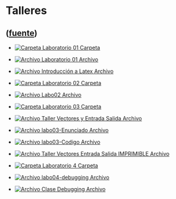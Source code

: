 # Talleres
([fuente](https://campus.exactas.uba.ar/course/view.php?id=987&section=9))
---
  - [![Carpeta](https://campus.exactas.uba.ar/theme/image.php/magazine/folder/1462913092/icon) Laboratorio 01 Carpeta](https://campus.exactas.uba.ar/mod/folder/view.php?id=60575)

  - [![Archivo](https://campus.exactas.uba.ar/theme/image.php/magazine/core/1462913092/f/archive) Laboratorio 01 Archivo](https://campus.exactas.uba.ar/mod/resource/view.php?id=59700)

  - [![Archivo](https://campus.exactas.uba.ar/theme/image.php/magazine/core/1462913092/f/pdf) Introducción a Latex Archivo](https://campus.exactas.uba.ar/mod/resource/view.php?id=60157)

  - [![Carpeta](https://campus.exactas.uba.ar/theme/image.php/magazine/folder/1462913092/icon) Laboratorio 02 Carpeta](https://campus.exactas.uba.ar/mod/folder/view.php?id=60136)

  - [![Archivo](https://campus.exactas.uba.ar/theme/image.php/magazine/core/1462913092/f/archive) Labo02 Archivo](https://campus.exactas.uba.ar/mod/resource/view.php?id=60137)

  - [![Carpeta](https://campus.exactas.uba.ar/theme/image.php/magazine/folder/1462913092/icon) Laboratorio 03 Carpeta](https://campus.exactas.uba.ar/mod/folder/view.php?id=60573)

  - [![Archivo](https://campus.exactas.uba.ar/theme/image.php/magazine/core/1462913092/f/pdf) Taller Vectores y Entrada Salida Archivo](https://campus.exactas.uba.ar/mod/resource/view.php?id=60584)

  - [![Archivo](https://campus.exactas.uba.ar/theme/image.php/magazine/core/1462913092/f/pdf) labo03-Enunciado Archivo](https://campus.exactas.uba.ar/mod/resource/view.php?id=60591)

  - [![Archivo](https://campus.exactas.uba.ar/theme/image.php/magazine/core/1462913092/f/archive) labo03-Codigo Archivo](https://campus.exactas.uba.ar/mod/resource/view.php?id=60592)

  - [![Archivo](https://campus.exactas.uba.ar/theme/image.php/magazine/core/1462913092/f/pdf) Taller Vectores Entrada Salida IMPRIMIBLE Archivo](https://campus.exactas.uba.ar/mod/resource/view.php?id=60594)

  - [![Carpeta](https://campus.exactas.uba.ar/theme/image.php/magazine/folder/1462913092/icon) Laboratorio 4 Carpeta](https://campus.exactas.uba.ar/mod/folder/view.php?id=60884)

  - [![Archivo](https://campus.exactas.uba.ar/theme/image.php/magazine/core/1462913092/f/archive) labo04-debugging Archivo](https://campus.exactas.uba.ar/mod/resource/view.php?id=60885)

  - [![Archivo](https://campus.exactas.uba.ar/theme/image.php/magazine/core/1462913092/f/pdf) Clase Debugging Archivo](https://campus.exactas.uba.ar/mod/resource/view.php?id=60894)

